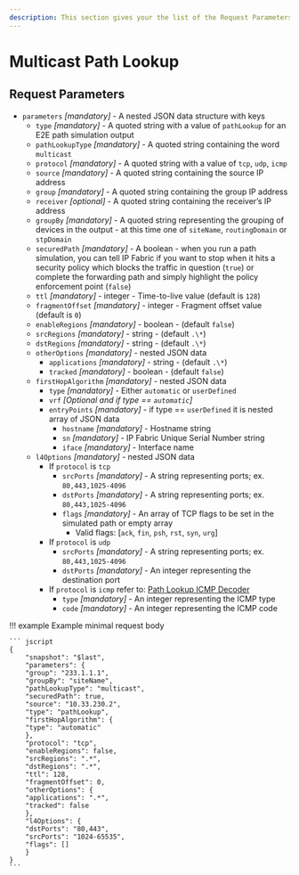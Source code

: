 ```yaml
---
description: This section gives your the list of the Request Parameters for the Multicast Path Lookup with an example.
---
```


# Multicast Path Lookup

## Request Parameters

- `parameters` _\[mandatory\]_ - A nested JSON data structure with keys
  - `type` _\[mandatory\]_ - A quoted string with a value of `pathLookup` for an E2E path simulation output
  - `pathLookupType` _\[mandatory\]_ - A quoted string containing the word `multicast`
  - `protocol` _\[mandatory\]_ - A quoted string with a value of `tcp`, `udp`, `icmp`
  - `source` _\[mandatory\]_ - A quoted string containing the source IP address
  - `group` _\[mandatory\]_ - A quoted string containing the group IP address
  - `receiver` _\[optional\]_ - A quoted string containing the receiver’s IP address
  - `groupBy` _\[mandatory\]_ - A quoted string representing the grouping of devices in the output - at this time one of `siteName`, `routingDomain` or `stpDomain`
  - `securedPath` _\[mandatory\]_ - A boolean - when you run a path simulation, you can tell IP Fabric if you want to stop when it hits a security policy which blocks the traffic in question (`true`) or complete the forwarding path and simply highlight the policy enforcement point (`false`)
  - `ttl` _\[mandatory\]_ - integer - Time-to-live value (default is `128`)
  - `fragmentOffset` _\[mandatory\]_ - integer - Fragment offset value (default is `0`)
  - `enableRegions` _\[mandatory\]_ - boolean - (default `false`)
  - `srcRegions` _\[mandatory\]_ - string - (default `.\*`)
  - `dstRegions` _\[mandatory\]_ - string - (default `.\*`)
  - `otherOptions` _\[mandatory\]_ - nested JSON data
    - `applications` _\[mandatory\]_ - string - (default `.\*`)
    - `tracked` _\[mandatory\]_ - boolean - (default `false`)
  - `firstHopAlgorithm` _\[mandatory\]_ - nested JSON data
    - `type` _\[mandatory\]_ - Either `automatic` or `userDefined`
    - `vrf` _\[Optional and if type == `automatic`\]_
    - `entryPoints` _\[mandatory\]_ - if type == `userDefined` it is nested array of JSON data
      - `hostname` _\[mandatory\]_ - Hostname string
      - `sn` _\[mandatory\]_ - IP Fabric Unique Serial Number string
      - `iface` _\[mandatory\]_ - Interface name
  - `l4Options` _\[mandatory\]_ - nested JSON data
    - If `protocol` is `tcp`
      - `srcPorts` _\[mandatory\]_ - A string representing ports; ex. `80,443,1025-4096`
      - `dstPorts` _\[mandatory\]_ - A string representing ports; ex. `80,443,1025-4096`
      - `flags` _\[mandatory\]_ - An array of TCP flags to be set in the simulated path or empty array
        - Valid flags: [`ack`, `fin`, `psh`, `rst`, `syn`, `urg`]
    - If `protocol` is `udp`
      - `srcPorts` _\[mandatory\]_ - A string representing ports; ex. `80,443,1025-4096`
      - `dstPorts` _\[mandatory\]_ - An integer representing the destination port
    - If `protocol` is `icmp` refer to: [Path Lookup ICMP Decoder](path_lookup_ICMP_decoder.md)
      - `type` _\[mandatory\]_ - An integer representing the ICMP type
      - `code` _\[mandatory\]_ - An integer representing the ICMP code

!!! example Example minimal request body

    ``` jscript
    {
        "snapshot": "$last",
        "parameters": {
        "group": "233.1.1.1",
        "groupBy": "siteName",
        "pathLookupType": "multicast",
        "securedPath": true,
        "source": "10.33.230.2",
        "type": "pathLookup",
        "firstHopAlgorithm": {
        "type": "automatic"
        },
        "protocol": "tcp",
        "enableRegions": false,
        "srcRegions": ".*",
        "dstRegions": ".*",
        "ttl": 128,
        "fragmentOffset": 0,
        "otherOptions": {
        "applications": ".*",
        "tracked": false
        },
        "l4Options": {
        "dstPorts": "80,443",
        "srcPorts": "1024-65535",
        "flags": []
        }
    }
    ```
